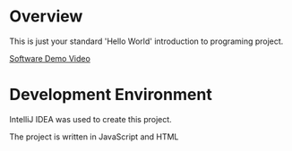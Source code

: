 # Overview

This is just your standard 'Hello World' introduction to programing project.

[Software Demo Video](https://youtu.be/fEBqJyxS3hc)

# Development Environment

IntelliJ IDEA was used to create this project.

The project is written in JavaScript and HTML